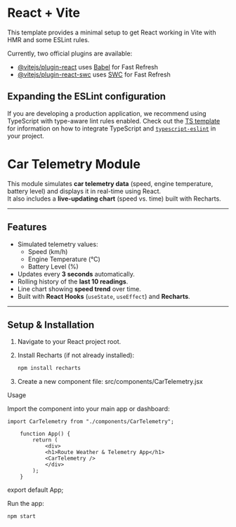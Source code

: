 # React + Vite

This template provides a minimal setup to get React working in Vite with HMR and some ESLint rules.

Currently, two official plugins are available:

- [@vitejs/plugin-react](https://github.com/vitejs/vite-plugin-react/blob/main/packages/plugin-react) uses [Babel](https://babeljs.io/) for Fast Refresh
- [@vitejs/plugin-react-swc](https://github.com/vitejs/vite-plugin-react/blob/main/packages/plugin-react-swc) uses [SWC](https://swc.rs/) for Fast Refresh

## Expanding the ESLint configuration

If you are developing a production application, we recommend using TypeScript with type-aware lint rules enabled. Check out the [TS template](https://github.com/vitejs/vite/tree/main/packages/create-vite/template-react-ts) for information on how to integrate TypeScript and [`typescript-eslint`](https://typescript-eslint.io) in your project.

# Car Telemetry Module

This module simulates **car telemetry data** (speed, engine temperature, battery level) and displays it in real-time using React.  
It also includes a **live-updating chart** (speed vs. time) built with Recharts.

---

## Features
- Simulated telemetry values:
  - Speed (km/h)
  - Engine Temperature (°C)
  - Battery Level (%)
- Updates every **3 seconds** automatically.
- Rolling history of the **last 10 readings**.
- Line chart showing **speed trend** over time.
- Built with **React Hooks** (`useState`, `useEffect`) and **Recharts**.

---

## Setup & Installation

1. Navigate to your React project root.
2. Install Recharts (if not already installed):

   ```bash
   npm install recharts
3. Create a new component file:
    src/components/CarTelemetry.jsx

Usage

Import the component into your main app or dashboard:

    import CarTelemetry from "./components/CarTelemetry";

        function App() {
            return (
                <div>
                <h1>Route Weather & Telemetry App</h1>
                <CarTelemetry />
                </div>
            );
        }       

export default App;

Run the app:

    npm start